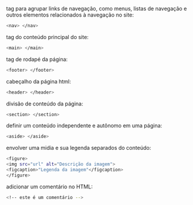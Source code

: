 tag para agrupar links de navegação, como menus, listas de navegação e outros elementos relacionados à navegação no site:
```bash
<nav> </nav>
```
tag do conteúdo principal do site:
```bash
<main> </main>
```
tag de rodapé da página:
```bash
<footer> </footer>
```
cabeçalho da página html:
```bash
<header> </header>
```
divisão de conteúdo da página:
```bash
<section> </section>
```
definir um conteúdo independente e autônomo em uma página:
```bash
<aside> </aside>
```
envolver uma midia e sua legenda separados do conteúdo:
```bash
<figure>
<img src="url" alt="Descrição da imagem">
<figcaption>"Legenda da imagem"</figcaption>
</figure>  
```
adicionar um comentário no HTML:
```bash
<!-- este é um comentário -->
```